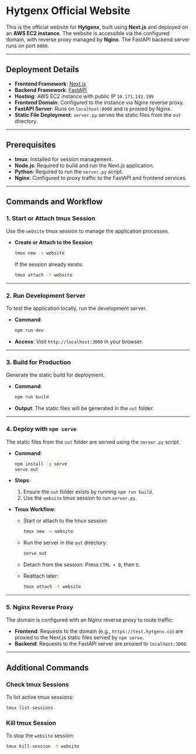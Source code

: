 # Hytgenx Official Website

This is the official website for **Hytgenx**, built using **Next.js** and deployed on an **AWS EC2 instance**. The website is accessible via the configured domain, with reverse proxy managed by **Nginx**. The FastAPI backend server runs on port `8000`.

---

## Deployment Details

- **Frontend Framework**: [Next.js](https://nextjs.org/)
- **Backend Framework**: [FastAPI](https://fastapi.tiangolo.com/)
- **Hosting**: AWS EC2 instance with public IP `16.171.142.199`
- **Frontend Domain**: Configured to the instance via Nginx reverse proxy.
- **FastAPI Server**: Runs on `localhost:8000` and is proxied by Nginx.
- **Static File Deployment**: `server.py` serves the static files from the `out` directory.

---

## Prerequisites
- **tmux**: Installed for session management.
- **Node.js**: Required to build and run the Next.js application.
- **Python**: Required to run the `server.py` script.
- **Nginx**: Configured to proxy traffic to the FastAPI and frontend services.

---

## Commands and Workflow

### 1. Start or Attach tmux Session
Use the `website` tmux session to manage the application processes.

- **Create or Attach to the Session**:
  ```bash
  tmux new -s website
  ```
  If the session already exists:
  ```bash
  tmux attach -t website
  ```

---

### 2. Run Development Server
To test the application locally, run the development server.

- **Command**:
  ```bash
  npm run dev
  ```

- **Access**:
  Visit `http://localhost:3000` in your browser.

---

### 3. Build for Production
Generate the static build for deployment.

- **Command**:
  ```bash
  npm run build
  ```

- **Output**:
  The static files will be generated in the `out` folder.

---

### 4. Deploy with `npm serve`
The static files from the `out` folder are served using the `server.py` script.

- **Command**:
  ```bash
  npm install -g serve
  serve out
  ```

- **Steps**:
  1. Ensure the `out` folder exists by running `npm run build`.
  2. Use the `website` tmux session to run `server.py`.

- **Tmux Workflow**:
  - Start or attach to the tmux session:
    ```bash
    tmux new -s website
    ```
  - Run the server in the `out` directory:
    ```bash
    serve out
    ```
  - Detach from the session:
    Press `CTRL + B`, then `D`.

  - Reattach later:
    ```bash
    tmux attach -t website
    ```

---

### 5. Nginx Reverse Proxy
The domain is configured with an Nginx reverse proxy to route traffic:

- **Frontend**: Requests to the domain (e.g., `https://test.hytgenx.co`) are proxied to the Next.js static files served by `npm serve`.
- **Backend**: Requests to the FastAPI server are proxied to `localhost:3000`.

---

## Additional Commands

### Check tmux Sessions
To list active tmux sessions:
```bash
tmux list-sessions
```

### Kill tmux Session
To stop the `website` session:
```bash
tmux kill-session -t website
```
